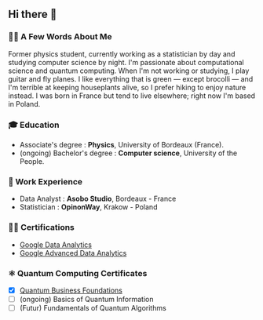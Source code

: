 ## Hi there 👋 

### 🙋‍♂️ A Few Words About Me

Former physics student, currently working as a statistician by day and studying computer science by night. I'm passionate about computational science and quantum computing. When I'm not working or studying, I play guitar and fly planes. I like everything that is green — except brocolli — and I'm terrible at keeping houseplants alive, so I prefer hiking to enjoy nature instead. I was born in France but tend to live elsewhere; right now I'm based in Poland. 

### 🎓 Education

- Associate's degree : **Physics**, University of Bordeaux (France).
- (ongoing) Bachelor's degree : **Computer science**, University of the People.

### 💼 Work Experience

- Data Analyst : **Asobo Studio**, Bordeaux - France
- Statistician : **OpinonWay**, Krakow - Poland

### ✍🏻 Certifications

- [Google Data Analytics](https://coursera.org/share/90cca58488c199a03cda3dfcd3894dd8)
- [Google Advanced Data Analytics](https://coursera.org/share/7a254b69e311190d083f57167fda63ae)

### ⚛️ Quantum Computing Certificates

- [x] [Quantum Business Foundations](https://www.credly.com/badges/9b75bed7-feca-438c-8360-232f418357ef/public_url)
- [ ] (ongoing) Basics of Quantum Information
- [ ] (Futur) Fundamentals of Quantum Algorithms

<!--
**GraineDePomme/GraineDePomme** is a ✨ _special_ ✨ repository because its `README.md` (this file) appears on your GitHub profile.

Here are some ideas to get you started:

- 🔭 I’m currently working on ...
- 🌱 I’m currently learning ...
- 👯 I’m looking to collaborate on ...
- 🤔 I’m looking for help with ...
- 💬 Ask me about ...
- 📫 How to reach me: ...
- 😄 Pronouns: ...
- ⚡ Fun fact: ...
-->
